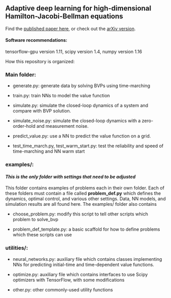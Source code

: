 ## Adaptive deep learning for high-dimensional Hamilton-Jacobi-Bellman equations

Find the [published paper here](https://doi.org/10.1137/19M1288802), or check out the [arXiv version](https://arxiv.org/abs/1907.05317).

#### Software recommendations:

tensorflow-gpu version 1.11, scipy version 1.4, numpy version 1.16

How this repository is organized:

### Main folder:

  * generate.py: generate data by solving BVPs using time-marching

  * train.py: train NNs to model the value function

  * simulate.py: simulate the closed-loop dynamics of a system and compare with BVP solution.

  * simulate_noise.py: simulate the closed-loop dynamics with a zero-order-hold and measurement noise.

  * predict_value.py: use a NN to predict the value function on a grid.

  * test_time_march.py, test_warm_start.py: test the reliability and speed of time-marching and NN warm start

### examples/:

#### *This is the only folder with settings that need to be adjusted*

This folder contains examples of problems each in their own folder. Each of these folders must contain a file called **problem_def.py** which defines the dynamics, optimal control, and various other settings. Data, NN models, and simulation results are all found here. The examples/ folder also contains

  * choose_problem.py: modify this script to tell other scripts which problem to solve_bvp

  * problem_def_template.py: a basic scaffold for how to define problems which these scripts can use

### utilities/:

  * neural_networks.py: auxiliary file which contains classes implementing NNs for predicting initial-time and time-dependent value functions.

  * optimize.py: auxiliary file which contains interfaces to use Scipy optimizers with TensorFlow, with some modifications

  * other.py: other commonly-used utility functions
